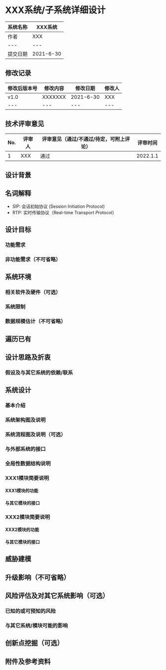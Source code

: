 # XXX系统/子系统详细设计

| 系统名称 | XXX系统 |
| --- |  --- |
| 作者 | XXX |
| --- |  --- |
| 提交日期 | 2021-6-30 |

## 修改记录

| 修改后版本号 | 修改内容 | 修改日期 | 修改人 |
| --- |  --- |  --- |  --- |
| v1.0 | XXXXXXX | 2021-6-30 | XXX |
| --- |  --- |  --- |  --- |

## 技术评审意见

| No. | 评审人 | 评审意见（通过/不通过/待定，可附上评论） | 评审时间 |
| --- |  --- |  --- |  --- |
| 1 | XXX | 通过 | 2022.1.1 |

## 设计背景

## 名词解释

<!-- 对文档中出现新的或不常见的名词、概念或简略语给出定义和解释。 -->

-   SIP: 会话初始协议 (Session Initiation Protocol)
-   RTP: 实时传输协议（Real-time Transpo*rt P*rotocol）

## 设计目标

### 功能需求

<!-- 概要描述系统本身的功能性需求，不需描述外部的其他系统。如果项目已有MRD/PRD，可在此分层次分条目列出功能点及子功能点。如果没有MRD/PRD，需在此列出要实现的功能点及子功能点。 -->

### 非功能需求（不可省略）

<!-- 在此描述系统本身的非功能需求（包括性能需求）。建议分条列出量化的性能指标，比如响应时间、超时率、资源占用、运行周期等。不能模糊、有岐义、想当然。 -->

## 系统环境

### 相关软件及硬件（可选）

<!--在这里加入系统所需的软, 硬件, 包括操作系统, 机器型号及配置要求。建议采用表格形式列出，最好还能规划出服务器和软件构件的部署图。该部分也可以单独编写部署设计文档，并在此引用。-->

### 系统限制

<!--在这里加入系统的已知, 或可预知的限制。-->

### 数据规模估计（不可省略）

<!--通过调研或经验，对数据规模进行估计，包括用户量、数据量、带宽消耗及增长速度等方面。分类分条列出。-->

## 遍历已有

<!--列举针对这个设计目标有哪些已知的解决方案，特别是**要遍历青藤内部已有方案**，如果已有方案不满足要求，要想办法在它之上做加法。直接分叉是最差的选择，除非需求完全不同。-->

## 设计思路及折衷

<!--描述系统设计中需要解决或考虑的关键问题或难点问题，解决这些问题可能有不同方案, 在这里加入方案设计的选择, 折衷及解释，并在后面的系统设计中对选中的方案给出进一步阐述。建议分类列出，比如性能、可扩展性、安全性、服务稳定性、反作弊、复用等方面。建议使用调研数据支持设计方案的选择。-->

### 假设及与其它系统的依赖/联系

<!-- 在这里加入系统成功的前提条件及与外界其它系统/模块的联系。采用文字分条列出或采用系统结构图描述均可。 -->

## 系统设计

### 基本介绍

<!--对系统整体的简要说明。-->

### 系统架构图及说明

<!--把系统分解为若干子系统或模块，给出系统架构图，同时简单阐述每个模块完成的主要功能（必要时，给出模块划分的解释，即说明为什么把某些功能设计在某个模块中）。如果各个模块设计运行于不同环境（如操作系统、服务器）下，请在相关软件及硬件（可选）章节输出物理架构图。-->

### 系统流程图及说明（可选）

<!--通过流程图说明系统之间的模块是怎么交互来实现系统功能的。-->

### 与外部系统的接口

<!--在这里对该系统与外部系统的接口进行详细定义，若接口较多且复杂，可编写单独的接口设计文档，并在此引用。若外部系统已定义并提供接口文档，在此引用即可。这里的接口包括结构体、函数调用、接口文件、数据库、URL参数和lib库等。若需要使用外部提供的lib库，需要在设计阶段协调好将使用的版本，并在此进行说明。-->

### 全局性数据结构说明

<!--对各模块公用的全局性的数据结构进行说明（包括数据库Schema）。若该部分在接口设计中体现，则直接引用接口文档。-->

### XXX1模块简要说明

#### XXX1模块的功能

<!--描述该模块要实现的功能，可以先简要描述，再分条列出。对于模块相关的关键功能和关键技术，也在此说明，供详细设计人员参考。-->

#### 与其它模块的接口

<!--在此描述该模块与系统内其它模块的接口，不包括模块内部的接口。模块内部的接口在详细设计中进行说明。如果接口复杂或描述篇幅较多，可编写单独的接口设计文档，并在此引用。也可以增加二级标题"各模块之间的接口"，对模块之间的接口进行系统、全面的定义。-->

### XXX2模块简要说明

#### XXX2模块的功能

#### 与其它模块的接口

## 威胁建模

<!-- 通过结构化的方法，系统的识别、评估产品的安全风险和威胁，并针对这些风险、威胁制定消减措施 -->

## 升级影响（不可省略）

<!-- 该方案如果需要在系统原有版本基础上进行升级，是否有 breaking change？升级是否可平滑进行？升级可能带来的影响是什么？如何规避？ -->

## 风险评估及对其它系统影响（可选）

### 已知的或可预知的风险

<!--在这里加上已经知道的或可能会发生的风险，包括技术、业务等方面。最好针对每个风险，列出相应的应对措施。-->

### 与其它系统/模块可能的影响

<!--在"假设及与其它系统联系"中描述了该系统与其它系统的依赖关系。在这里描述这些依赖关系可能带来的影响。包括本系统对其它系统可能造成的影响以及其它系统可能给本系统造成的影响两个方面。挖掘可能存在的创新点，申请专利。-->

## 创新点挖掘（可选）

<!--挖掘可能存在的创新点，申请专利。-->

## 附件及参考资料

<!--填写文档相关的附件或参考资料。若是不常变更的文档（比如调研报告），建议以对象方式插入到该文档中。如是经常变更的文档（比如接口文档），建议在此列出文件名即可。-->